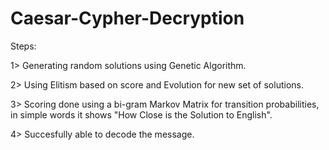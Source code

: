 # Caesar-Cypher-Decryption
Steps:

1> Generating random solutions using Genetic Algorithm.

2> Using Elitism based on score and Evolution for new set of solutions.

3> Scoring done using a bi-gram Markov Matrix for transition probabilities, in simple words it shows "How Close is the Solution to English".

4> Succesfully able to decode the message.
